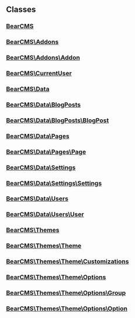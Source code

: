 ## Classes

### [BearCMS](bearcms.class.md)

### [BearCMS\Addons](bearcms.addons.class.md)

### [BearCMS\Addons\Addon](bearcms.addons.addon.class.md)

### [BearCMS\CurrentUser](bearcms.currentuser.class.md)

### [BearCMS\Data](bearcms.data.class.md)

### [BearCMS\Data\BlogPosts](bearcms.data.blogposts.class.md)

### [BearCMS\Data\BlogPosts\BlogPost](bearcms.data.blogposts.blogpost.class.md)

### [BearCMS\Data\Pages](bearcms.data.pages.class.md)

### [BearCMS\Data\Pages\Page](bearcms.data.pages.page.class.md)

### [BearCMS\Data\Settings](bearcms.data.settings.class.md)

### [BearCMS\Data\Settings\Settings](bearcms.data.settings.settings.class.md)

### [BearCMS\Data\Users](bearcms.data.users.class.md)

### [BearCMS\Data\Users\User](bearcms.data.users.user.class.md)

### [BearCMS\Themes](bearcms.themes.class.md)

### [BearCMS\Themes\Theme](bearcms.themes.theme.class.md)

### [BearCMS\Themes\Theme\Customizations](bearcms.themes.theme.customizations.class.md)

### [BearCMS\Themes\Theme\Options](bearcms.themes.theme.options.class.md)

### [BearCMS\Themes\Theme\Options\Group](bearcms.themes.theme.options.group.class.md)

### [BearCMS\Themes\Theme\Options\Option](bearcms.themes.theme.options.option.class.md)

